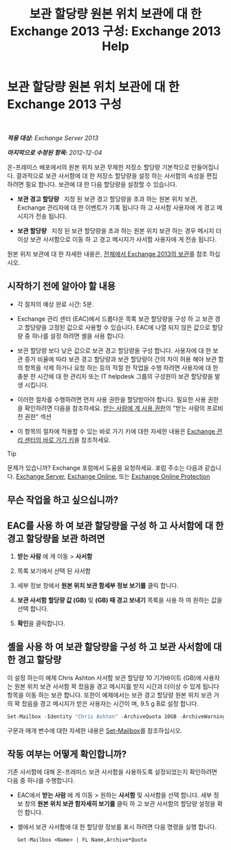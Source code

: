 ﻿---
title: '보관 할당량 원본 위치 보관에 대 한 Exchange 2013 구성: Exchange 2013 Help'
TOCTitle: 보관 할당량 원본 위치 보관에 대 한 Exchange 2013 구성
ms:assetid: f10e77c7-e1d4-415a-bef9-cb3f00e74c34
ms:mtpsurl: https://technet.microsoft.com/ko-kr/library/Ee633489(v=EXCHG.150)
ms:contentKeyID: 50556111
ms.date: 05/22/2018
mtps_version: v=EXCHG.150
ms.translationtype: MT
---

# 보관 할당량 원본 위치 보관에 대 한 Exchange 2013 구성

 

_**적용 대상:** Exchange Server 2013_

_**마지막으로 수정된 항목:** 2012-12-04_

온-프레미스 배포에서의 원본 위치 보관 무제한 저장소 할당량 기본적으로 만들어집니다. 결과적으로 보관 사서함에 대 한 저장소 할당량을 설정 하는 사서함의 속성을 편집 하려면 필요 합니다. 보관에 대 한 다음 할당량을 설정할 수 있습니다.

  - **보관 경고 할당량**   지정 된 보관 경고 할당량을 초과 하는 원본 위치 보관, Exchange 관리자에 대 한 이벤트가 기록 됩니다 하 고 사서함 사용자에 게 경고 메시지가 전송 됩니다.

  - **보관 할당량**   지정 된 보관 할당량을 초과 하는 원본 위치 보관 하는 경우 메시지 더이상 보관 사서함으로 이동 하 고 경고 메시지가 사서함 사용자에 게 전송 됩니다.

원본 위치 보관에 대 한 자세한 내용은, [전체에서 Exchange 2013의 보관](in-place-archiving-in-exchange-2013-exchange-2013-help.md)를 참조 하십시오.

## 시작하기 전에 알아야 할 내용

  - 각 절차의 예상 완료 시간: 5분.

  - Exchange 관리 센터 (EAC)에서 드롭다운 목록 보관 할당량을 구성 하 고 보관 경고 할당량을 고정된 값으로 사용할 수 있습니다. EAC에 나열 되지 않은 값으로 할당량 중 하나를 설정 하려면 셸을 사용 합니다.

  - 보관 할당량 보다 낮은 값으로 보관 경고 할당량을 구성 합니다. 사용자에 대 한 보관 증가 비율에 따라 보관 경고 할당량과 보관 할당량이 간의 차이 허용 해야 보관 함의 항목을 삭제 하거나 요청 하는 등의 적절 한 작업을 수행 하려면 사용자에 대 한 충분 한 시간에 대 한 관리자 또는 IT helpdesk 그룹의 구성원이 보관 할당량을 발생 시킵니다.

  - 이러한 절차를 수행하려면 먼저 사용 권한을 할당받아야 합니다. 필요한 사용 권한을 확인하려면 다음을 참조하세요. [받는 사람에 게 사용 권한](recipients-permissions-exchange-2013-help.md)의 "받는 사람의 프로비전 권한" 섹션

  - 이 항목의 절차에 적용할 수 있는 바로 가기 키에 대한 자세한 내용은 [Exchange 관리 센터의 바로 가기 키](keyboard-shortcuts-in-the-exchange-admin-center-exchange-online-protection-help.md)을 참조하세요.


> [!TIP]
> 문제가 있습니까? Exchange 포럼에서 도움을 요청하세요. 포럼 주소는 다음과 같습니다. <A href="https://go.microsoft.com/fwlink/p/?linkid=60612">Exchange Server</A>, <A href="https://go.microsoft.com/fwlink/p/?linkid=267542">Exchange Online</A>, 또는 <A href="https://go.microsoft.com/fwlink/p/?linkid=285351">Exchange Online Protection</A>



## 무슨 작업을 하고 싶으십니까?

## EAC를 사용 하 여 보관 할당량을 구성 하 고 사서함에 대 한 경고 할당량을 보관 하려면

1.  **받는 사람** 에 게 이동 \> **사서함**

2.  목록 보기에서 선택 된 사서함

3.  세부 정보 창에서 **원본 위치 보관 함세부 정보 보기를** 클릭 합니다.

4.  **보관 사서함** **할당량 값 (GB)** 및 **(GB) 때 경고 보내기** 목록을 사용 하 여 원하는 값을 선택 합니다.

5.  **확인**을 클릭합니다.

## 셸을 사용 하 여 보관 할당량을 구성 하 고 보관 사서함에 대 한 경고 할당량

이 설정 하는이 예제 Chris Ashton 사서함 보관 할당량 10 기가바이트 (GB)에 사용자는 원본 위치 보관 사서함 꽉 찼음을 경고 메시지를 받지 시간과 더이상 수 있게 됩니다 항목을 이동 하는 보관 합니다. 또한이 예제에서는 보관 경고 할당량 원본 위치 보관 거의 꽉 찼음을 경고 메시지가 받은 사용자는 시간이 며, 9.5 g B로 설정 합니다.

```powershell
Set-Mailbox -Identity "Chris Ashton" -ArchiveQuota 10GB -ArchiveWarningQuota 9.5GB
```

구문과 매개 변수에 대한 자세한 내용은 [Set-Mailbox](https://technet.microsoft.com/ko-kr/library/bb123981\(v=exchg.150\))를 참조하십시오.

## 작동 여부는 어떻게 확인합니까?

기존 사서함에 대해 온-프레미스 보관 사서함을 사용하도록 설정되었는지 확인하려면 다음 중 하나를 수행합니다.

  - EAC에서 **받는 사람** 에 게 이동 \> 원하는 **사서함** 및 사서함을 선택 합니다. 세부 정보 창의 **원본 위치 보관 함자세히 보기를** 클릭 하 고 보관 사서함의 할당량 설정을 확인 합니다.

  - 셸에서 보관 사서함에 대 한 할당량 정보를 표시 하려면 다음 명령을 실행 합니다.
    
        Get-Mailbox <Name> | FL Name,Archive*Quota

